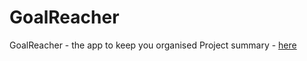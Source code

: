 # GoalReacher
GoalReacher - the app to keep you organised
Project summary - [here](https://docs.google.com/document/d/1gbVBdrmU77PjRqBdNLOxhYbQjkYVfjUFOxQlmrX2uVE/edit?usp=sharing)
